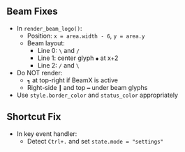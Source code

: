 ## Beam Fixes
- In `render_beam_logo()`:
  - Position: `x = area.width - 6`, `y = area.y`
  - Beam layout:
    - Line 0: `\` and `/`
    - Line 1: center glyph `◆` at x+2
    - Line 2: `/` and `\`
- Do NOT render:
  - `┓` at top-right if BeamX is active
  - Right-side `┃` and top `━` under beam glyphs
- Use `style.border_color` and `status_color` appropriately

## Shortcut Fix
- In key event handler:
  - Detect `Ctrl+.` and set `state.mode = "settings"`

